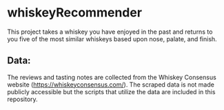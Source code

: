 # whiskeyRecommender

This project takes a whiskey you have enjoyed in the past and returns to you five of the most similar whiskeys based upon nose, palate, and finish. 

## Data:
The reviews and tasting notes are collected from the Whiskey Consensus website (https://whiskeyconsensus.com/). The scraped data is not made publicly accessible but the scripts that utilize the data are included in this repository. 
